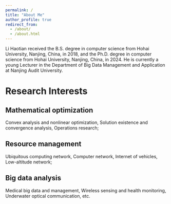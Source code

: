 ```yaml
---
permalink: /
title: "About Me"
author_profile: true
redirect_from: 
  - /about/
  - /about.html
---
```



Li Haotian received the B.S. degree in computer science from Hohai University, Nanjing, China, in 2018, and the Ph.D. degree in computer science from Hohai University, Nanjing, China, in 2024. He is currently a young Lecturer in the Department of Big Data Management and Application at Nanjing Audit University.

# Research Interests
## Mathematical optimization 
Convex analysis and nonlinear optimization, Solution existence and convergence analysis, Operations research;
## Resource management 
Ubiquitous computing network, Computer network, Internet of vehicles, Low-altitude network;
## Big data analysis
Medical big data and management, Wireless sensing and health monitoring, Underwater optical communication, etc.


